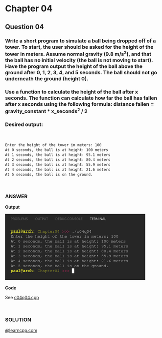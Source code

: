 # Chapter 04
## Question 04

### Write a short program to simulate a ball being dropped off of a tower. To start, the user should be asked for the height of the tower in meters. Assume normal gravity (9.8 m/s<sup>2</sup>), and that the ball has no initial velocity (the ball is not moving to start). Have the program output the height of the ball above the ground after 0, 1, 2, 3, 4, and 5 seconds. The ball should not go underneath the ground (height 0).

### Use a function to calculate the height of the ball after x seconds. The function can calculate how far the ball has fallen after x seconds using the following formula: distance fallen = gravity_constant * x_seconds<sup>2</sup> / 2

### Desired output:

<br>

```
Enter the height of the tower in meters: 100
At 0 seconds, the ball is at height: 100 meters
At 1 seconds, the ball is at height: 95.1 meters
At 2 seconds, the ball is at height: 80.4 meters
At 3 seconds, the ball is at height: 55.9 meters
At 4 seconds, the ball is at height: 21.6 meters
At 5 seconds, the ball is on the ground.
```

<br>

### ANSWER
**Output**

![Console Output](c04q04.png "Console Output")

**Code**

See [c04q04.cpp](./c04q04.cpp)



<br>

### SOLUTION
[@learncpp.com](https://www.learncpp.com/cpp-tutorial/chapter-4-summary-and-quiz#cpp_solution_id_10)